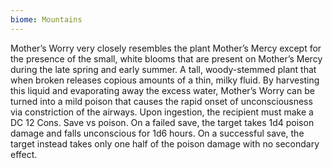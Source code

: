 ```yaml
---
biome: Mountains
---
```

Mother’s Worry very closely resembles the plant Mother’s Mercy except for the presence of the small, white blooms that are present on Mother’s Mercy during the late spring and early summer. A tall, woody-stemmed plant that when broken releases copious amounts of a thin, milky fluid. By harvesting this liquid and evaporating away the excess water, Mother’s Worry can be turned into a mild poison that causes the rapid onset of unconsciousness via constriction of the airways. Upon ingestion, the recipient must make a DC 12 Cons. Save vs poison. On a failed save, the target takes 1d4 poison damage and falls unconscious for 1d6 hours. On a successful save, the target instead takes only one half of the poison damage with no secondary effect. 

